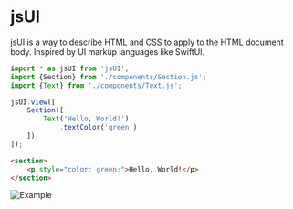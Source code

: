 # jsUI

jsUI is a way to describe HTML and CSS to apply to the HTML document body. Inspired by UI markup languages like SwiftUI.

```javascript
import * as jsUI from 'jsUI';
import {Section} from './components/Section.js';
import {Text} from './components/Text.js';

jsUI.view([
	Section([
		Text('Hello, World!')
			.textColor('green')
    ])
]);
```

```html
<section>
    <p style="color: green;">Hello, World!</p>
</section>
```

![Example](https://i.imgur.com/8MgKcE4.png)
